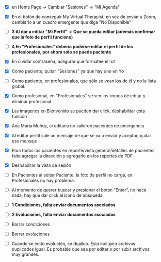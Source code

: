 - [x] en Home Page -> Cambiar "Sesiones" -> "Mi Agenda"
- [x] En el botón de conseguir My Virtual Therapist, en vez de enviar a Zoom, cambiarlo a un cuadro emergente que diga "No Disponible"

- [ ] **3 Al dar a editar "Mi Perfil" -> Que se pueda editar (además confirmar que la foto de perfil funcione)**
- [ ] **4 En "Profesionales" debería poderse editar el perfil de los profesionales, por ahora solo se puede paciente**
- [x] En olvidar contraseña, asegurar que formatee el rut

- [x] Como paciente, quitar "Sesiones" ya que hay uno en Yo
- [ ] Como paciente, en profesionales, que sólo se vean los de él y no la lista global.

- [x] Como profesional, en "Profesionales" se ven los iconos de editar y eliminar profesional

- [x] Las imágenes en Bienvenido se pueden dar click, deshabilitar esta función

- [x] Ana Maria Muñoz, al editarla no salieron pacientes de emergencia
- [x] Al editar perfil sale un mensaje de que se va a enviar y aceptar, quitar ese mensaje

- [x] Para todos los pacientes en reporte/vista general/detalles de pacientes, falta agregar la dirección y agregarlo en los reportes de PDF

- [x] Deshabilitar la vista de sesión

- [ ] En Pacientes al editar Paciente, la foto de perfil no carga, en Profesionales no hay problema.
- [ ] Al momento de querer buscar y presionar el botón "Enter", no hace nada, hay que dar click al ícono de búsqueda.

- [ ] **1 Condiciones, falta enviar documentos asociados**
- [ ] **2 Evoluciones, falta enviar documentos asociados**
- [ ] Borrar condiciones
- [ ] Borrar evoluciones
- [ ] Cuando se edito evolución, se duplicó. Esto incluyen archivos duplicados igual. Es probable que sea por editar o por subir archivos muy grandes.
